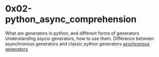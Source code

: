 #  0x02-python_async_comprehension
What are generators in python, and different forms of generators
Understanding asycio generators, how to use them.
Difference between asynchronous generators and classic python generators
[asychronous generators](https://superfastpython.com/asynchronous-generators-in-python/)
